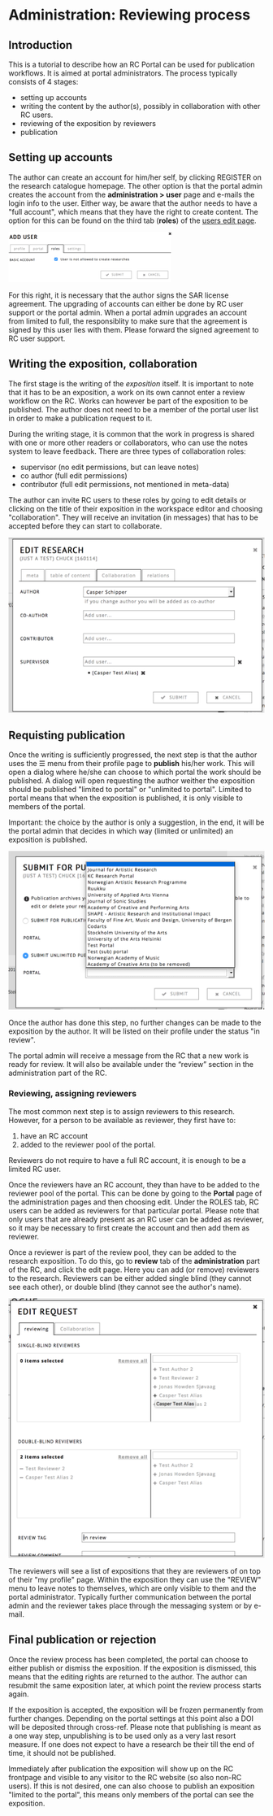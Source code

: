 # Administration: Reviewing process

## Introduction

This is a tutorial to describe how an RC Portal can be used for publication workflows. It is aimed at portal administrators.
The process typically consists of 4 stages: 

* setting up accounts
* writing the content by the author(s), possibly in collaboration with other RC users.
* reviewing of the exposition by reviewers
* publication 

## Setting up accounts

The author can create an account for him/her self, by clicking REGISTER on the research catalogue homepage. The other option is that the portal admin creates the account from the __administration > user__ page and e-mails the login info to the user. Either way, be aware that the author needs to have a "full account", which means that they have the right to create content. The option for this can be found on the third tab (__roles__) of the [users edit page](#user-page "user edit page"). 

![edit user roles dialog](images/user-roles.png "Image showing edit user roles dialog")

For this right, it is necessary that the author signs the SAR license agreement. The upgrading of accounts can either be done by RC user support or the portal admin. When a portal admin upgrades an account from limited to full, the responsiblity to make sure that the agreement is signed by this user lies with them. Please forward the signed agreement to RC user support.

## Writing the exposition, collaboration

The first stage is the writing of the *exposition* itself. It is important to note that it has to be an exposition, a work on its own cannot enter a review workflow on the RC. Works can however be part of the exposition to be published. The author does not need to be a member of the portal user list in order to make a publication request to it.

During the writing stage, it is common that the work in progress is shared with one or more other readers or collaborators, who can use the notes system to leave feedback. There are three types of collaboration roles:

- supervisor (no edit permissions, but can leave notes)
- co author (full edit permissions)
- contributor (full edit permissions, not mentioned in meta-data)

The author can invite RC users to these roles by going to edit details or clicking on the title of their exposition in the workspace editor and choosing "collaboration". They will receive an invitation (in messages) that has to be accepted before they can start to collaborate.

![collaboration tab](images/collaboration.png "Image showing the collabration tab")

## Requisting publication

Once the writing is sufficiently progressed, the next step is that the author uses the ☰ menu from their profile page to __publish__ his/her work. This will open a dialog where he/she can choose to which portal the work should be published. A dialog will open requesting the author weither the exposition should be published "limited to portal" or "unlimited to portal". Limited to portal means that when the exposition is published, it is only visible to members of the portal.

Important: the choice by the author is only a suggestion, in the end, it will be the portal admin that  decides in which way (limited or unlimited) an exposition is published.

![publication dialog](images/submit-publication2.png "Image showing the publication tab")

Once the author has done this step, no further changes can be made to the exposition by the author. It will be listed on their profile under the status "in review".

The portal admin will receive a message from the RC that a new work is ready for review. It will also be available under the “review” section in the administration part of the RC.

### Reviewing, assigning reviewers

The most common next step is to assign reviewers to this research. However, for a person to be available as reviewer, they first have to:

1. have an RC account 
2. added to the reviewer pool of the portal.

Reviewers do not require to have a full RC account, it is enough to be a limited RC user. 

Once the reviewers have an RC account, they than have to be added to the reviewer pool of the portal. This can be done by going to the __Portal__ page of the administration pages and then choosing edit. Under the ROLES tab, RC users can be added as reviewers for that particular portal. Please note that only users that are already present as an RC user can be added as reviewer, so it may be necessary to first create the account and then add them as reviewer.

Once a reviewer is part of the review pool, they can be added to the research exposition. To do this, go to __review__ tab of the __administration__ part of the RC, and click the edit page. Here you can add (or remove) reviewers to the research. Reviewers can be either added single blind (they cannot see each other), or double blind (they cannot see the author's name).

![the edit request page, found when clicking edit icon on an exposition in review](images/edit-request.png "image showing edit request, within the review tab")

The reviewers will see a list of expositions that they are reviewers of on top of their "my profile" page. Within the exposition they can use the "REVIEW" menu to leave notes to themselves, which are only visible to them and the portal administrator. Typically further communication between the portal admin and the reviewer takes place through the messaging system or by e-mail.

## Final publication or rejection

Once the review process has been completed, the portal can choose to either publish or dismiss the exposition. If the exposition is dismissed, this means that the editing rights are returned to the author. The author can resubmit the same exposition later, at which point the review process starts again.

If the exposition is accepted, the exposition will be frozen permanently from further changes. Depending on the portal settings at this point also a DOI will be deposited through cross-ref. Please note that publishing is meant as a one way step, unpublishing is to be used only as a very last resort measure. If one does not expect to have a research be their till the end of time, it should not be published.

Immediately after publication the exposition will show up on the RC frontpage and visible to any visitor to the RC website (so also non-RC users). If this is not desired, one can also choose to publish an exposition "limited to the portal", this means only members of the portal can see the exposition.


